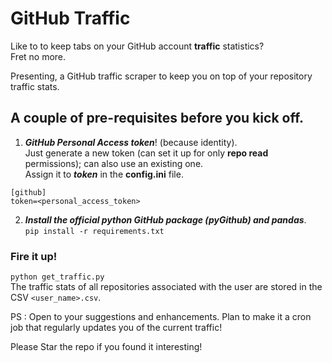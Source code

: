 # GitHub Traffic

Like to to keep tabs on your GitHub account **traffic** statistics? <br>
Fret no more.

Presenting, a GitHub traffic scraper to keep you on top of your repository traffic stats.

## A couple of pre-requisites before you kick off.
1. ***GitHub Personal Access token***! (because identity).<br>
Just generate a new token (can set it up for only **repo read** permissions); can also use an existing one. <br>
Assign it to ***token*** in the **config.ini** file. <br>

```
[github]
token=<personal_access_token>
```


2. ***Install the official python GitHub package (pyGithub) and pandas***. <br>
`pip install -r requirements.txt`

### Fire it up! <br>
`python get_traffic.py` <br>
The traffic stats of all repositories associated with the user are stored in the CSV `<user_name>.csv`. <br>

PS : Open to your suggestions and enhancements. Plan to make it a cron job that regularly updates you of the current traffic!

Please Star the repo if you found it interesting!
